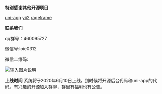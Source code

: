  **特别感谢其他开源项目** 

[uni-app](https://uniapp.dcloud.io/)
[yii2](https://www.yiichina.com/)
[rageframe](http://www.rageframe.com/)

 **联系我们** 

qq群号：460095727

微信号:loie0312

微信二维码:

![输入图片说明](https://images.gitee.com/uploads/images/2020/0603/103518_53fae71c_992546.jpeg "23fafd7101ab4c28f55daf9768ee058.jpg")

 **上线时间** 
系统将于2020年6月10日上线，到时候将开源后台代码和uni-app的代码。有兴趣的开源加入群聊，群里有福利也有公告。

